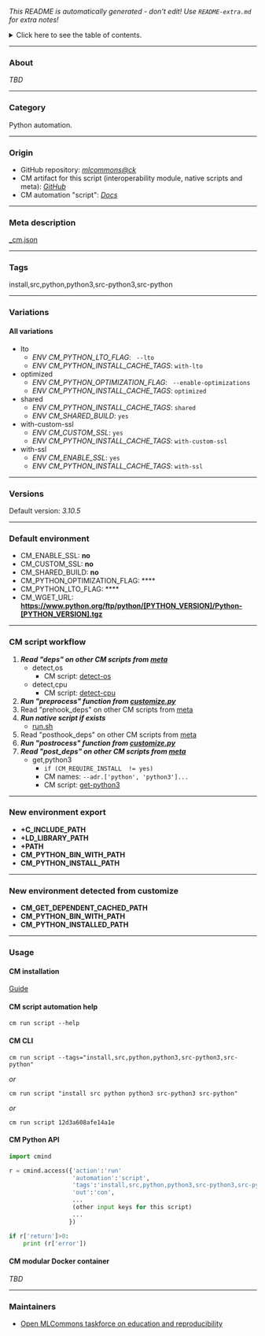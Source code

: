 *This README is automatically generated - don't edit! Use `README-extra.md` for extra notes!*

<details>
<summary>Click here to see the table of contents.</summary>

* [About](#about)
* [Category](#category)
* [Origin](#origin)
* [Meta description](#meta-description)
* [Tags](#tags)
* [Variations](#variations)
  * [ All variations](#all-variations)
* [Versions](#versions)
* [Default environment](#default-environment)
* [CM script workflow](#cm-script-workflow)
* [New environment export](#new-environment-export)
* [New environment detected from customize](#new-environment-detected-from-customize)
* [Usage](#usage)
  * [ CM installation](#cm-installation)
  * [ CM script automation help](#cm-script-automation-help)
  * [ CM CLI](#cm-cli)
  * [ CM Python API](#cm-python-api)
  * [ CM modular Docker container](#cm-modular-docker-container)
* [Maintainers](#maintainers)

</details>

___
### About

*TBD*
___
### Category

Python automation.
___
### Origin

* GitHub repository: *[mlcommons@ck](https://github.com/mlcommons/ck/tree/master/cm-mlops)*
* CM artifact for this script (interoperability module, native scripts and meta): *[GitHub](https://github.com/mlcommons/ck/tree/master/cm-mlops/script/install-python-src)*
* CM automation "script": *[Docs](https://github.com/octoml/ck/blob/master/docs/list_of_automations.md#script)*

___
### Meta description
[_cm.json](_cm.json)

___
### Tags
install,src,python,python3,src-python3,src-python

___
### Variations
#### All variations
* lto
  - *ENV CM_PYTHON_LTO_FLAG*: ` --lto`
  - *ENV CM_PYTHON_INSTALL_CACHE_TAGS*: `with-lto`
* optimized
  - *ENV CM_PYTHON_OPTIMIZATION_FLAG*: ` --enable-optimizations`
  - *ENV CM_PYTHON_INSTALL_CACHE_TAGS*: `optimized`
* shared
  - *ENV CM_PYTHON_INSTALL_CACHE_TAGS*: `shared`
  - *ENV CM_SHARED_BUILD*: `yes`
* with-custom-ssl
  - *ENV CM_CUSTOM_SSL*: `yes`
  - *ENV CM_PYTHON_INSTALL_CACHE_TAGS*: `with-custom-ssl`
* with-ssl
  - *ENV CM_ENABLE_SSL*: `yes`
  - *ENV CM_PYTHON_INSTALL_CACHE_TAGS*: `with-ssl`
___
### Versions
Default version: *3.10.5*

___
### Default environment

* CM_ENABLE_SSL: **no**
* CM_CUSTOM_SSL: **no**
* CM_SHARED_BUILD: **no**
* CM_PYTHON_OPTIMIZATION_FLAG: ****
* CM_PYTHON_LTO_FLAG: ****
* CM_WGET_URL: **https://www.python.org/ftp/python/[PYTHON_VERSION]/Python-[PYTHON_VERSION].tgz**
___
### CM script workflow

  1. ***Read "deps" on other CM scripts from [meta](https://github.com/mlcommons/ck/tree/master/cm-mlops/script/install-python-src/_cm.json)***
     * detect,os
       - CM script: [detect-os](https://github.com/mlcommons/ck/tree/master/cm-mlops/script/detect-os)
     * detect,cpu
       - CM script: [detect-cpu](https://github.com/mlcommons/ck/tree/master/cm-mlops/script/detect-cpu)
  1. ***Run "preprocess" function from [customize.py](https://github.com/mlcommons/ck/tree/master/cm-mlops/script/install-python-src/customize.py)***
  1. Read "prehook_deps" on other CM scripts from [meta](https://github.com/mlcommons/ck/tree/master/cm-mlops/script/install-python-src/_cm.json)
  1. ***Run native script if exists***
     * [run.sh](https://github.com/mlcommons/ck/tree/master/cm-mlops/script/install-python-src/run.sh)
  1. Read "posthook_deps" on other CM scripts from [meta](https://github.com/mlcommons/ck/tree/master/cm-mlops/script/install-python-src/_cm.json)
  1. ***Run "postrocess" function from [customize.py](https://github.com/mlcommons/ck/tree/master/cm-mlops/script/install-python-src/customize.py)***
  1. ***Read "post_deps" on other CM scripts from [meta](https://github.com/mlcommons/ck/tree/master/cm-mlops/script/install-python-src/_cm.json)***
     * get,python3
       * `if (CM_REQUIRE_INSTALL  != yes)`
       * CM names: `--adr.['python', 'python3']...`
       - CM script: [get-python3](https://github.com/mlcommons/ck/tree/master/cm-mlops/script/get-python3)
___
### New environment export

* **+C_INCLUDE_PATH**
* **+LD_LIBRARY_PATH**
* **+PATH**
* **CM_PYTHON_BIN_WITH_PATH**
* **CM_PYTHON_INSTALL_PATH**
___
### New environment detected from customize

* **CM_GET_DEPENDENT_CACHED_PATH**
* **CM_PYTHON_BIN_WITH_PATH**
* **CM_PYTHON_INSTALLED_PATH**
___
### Usage

#### CM installation
[Guide](https://github.com/mlcommons/ck/blob/master/docs/installation.md)

#### CM script automation help
```cm run script --help```

#### CM CLI
`cm run script --tags="install,src,python,python3,src-python3,src-python"`

*or*

`cm run script "install src python python3 src-python3 src-python"`

*or*

`cm run script 12d3a608afe14a1e`

#### CM Python API

```python
import cmind

r = cmind.access({'action':'run'
                  'automation':'script',
                  'tags':'install,src,python,python3,src-python3,src-python'
                  'out':'con',
                  ...
                  (other input keys for this script)
                  ...
                 })

if r['return']>0:
    print (r['error'])
```

#### CM modular Docker container
*TBD*
___
### Maintainers

* [Open MLCommons taskforce on education and reproducibility](https://github.com/mlcommons/ck/blob/master/docs/mlperf-education-workgroup.md)
